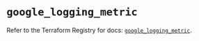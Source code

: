 # `google_logging_metric`

Refer to the Terraform Registry for docs: [`google_logging_metric`](https://registry.terraform.io/providers/hashicorp/google-beta/5.41.0/docs/resources/google_logging_metric).
